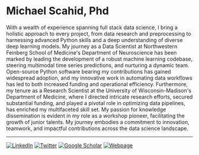 # Michael Scahid, Phd


With a wealth of experience spanning full stack data science, I bring a holistic approach to every project, from data research and preprocessing to harnessing advanced Python skills and a deep understanding of diverse deep learning models. My journey as a Data Scientist at Northwestern Feinberg School of Medicine's Department of Neuroscience has been marked by leading the development of a robust machine learning codebase, steering multimodal time series predictions, and nurturing a dynamic team. Open-source Python software bearing my contributions has gained widespread adoption, and my innovative work in automating data workflows has led to both increased funding and operational efficiency. Furthermore, my tenure as a Research Scientist at the University of Wisconsin-Madison's Department of Medicine, where I directed intricate research efforts, secured substantial funding, and played a pivotal role in optimizing data pipelines, has enriched my multifaceted skill set. My passion for knowledge dissemination is evident in my role as a workshop pioneer, facilitating the growth of junior talents. My journey embodies a commitment to innovation, teamwork, and impactful contributions across the data science landscape.


____

[![LinkedIn](https://img.shields.io/badge/Linkedin-0072b1)](https://www.linkedin.com/in/michael-schaid-phd-bb328a41/)
[![Twitter](https://img.shields.io/badge/Twitter-00acee)](https://twitter.com/mike_schaid)
[![Google Scholar](https://img.shields.io/badge/Google%20Scholar-de5246)](https://scholar.google.com/citations?hl=en&user=yxboSJMAAAAJ&view_op=list_works&sortby=pubdate)
[![Webpage](https://img.shields.io/badge/My%20Website-008080)](https://mikeschaidphd.com/)
